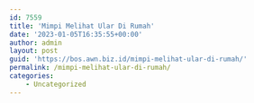 ```yaml
---
id: 7559
title: 'Mimpi Melihat Ular Di Rumah'
date: '2023-01-05T16:35:55+00:00'
author: admin
layout: post
guid: 'https://bos.awn.biz.id/mimpi-melihat-ular-di-rumah/'
permalink: /mimpi-melihat-ular-di-rumah/
categories:
    - Uncategorized
---
```


